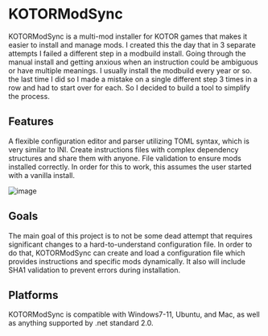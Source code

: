 # KOTORModSync
KOTORModSync is a multi-mod installer for KOTOR games that makes it easier to install and manage mods. I created this the day that in 3 separate attempts I failed a different step in a modbuild install. Going through the manual install and getting anxious when an instruction could be ambiguous or have multiple meanings. I usually install the modbuild every year or so. the last time I did so I made a mistake on a single different step 3 times in a row and had to start over for each. So I decided to build a tool to simplify the process.

## Features
A flexible configuration editor and parser utilizing TOML syntax, which is very similar to INI.
Create instructions files with complex dependency structures and share them with anyone.
File validation to ensure mods installed correctly. In order for this to work, this assumes the user started with a vanilla install.

![image](https://github.com/th3w1zard1/KOTORModSync/assets/2219836/4505672d-6e3b-45f1-ac2c-4829cbc10c89)

## Goals
The main goal of this project is to not be some dead attempt that requires significant changes to a hard-to-understand configuration file. In order to do that, KOTORModSync can create and load a configuration file which provides instructions and specific mods dynamically. It also will include SHA1 validation to prevent errors during installation.

## Platforms
KOTORModSync is compatible with Windows7-11, Ubuntu, and Mac, as well as anything supported by .net standard 2.0.
